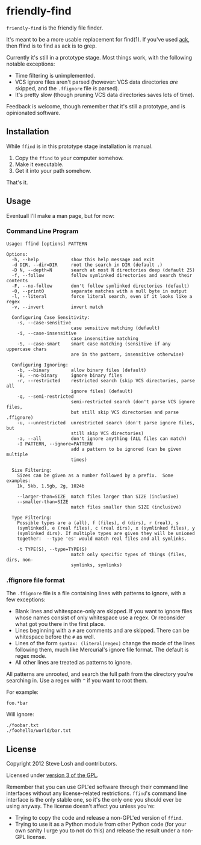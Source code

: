 friendly-find
=============

`friendly-find` is the friendly file finder.

It's meant to be a more usable replacement for find(1).  If you've used [ack][],
then ffind is to find as ack is to grep.

Currently it's still in a prototype stage.  Most things work, with the following
notable exceptions:

* Time filtering is unimplemented.
* VCS ignore files aren't parsed (however: VCS data directories *are* skipped,
  and the `.ffignore` file *is* parsed).
* It's pretty slow (though pruning VCS data directories saves lots of time).

Feedback is welcome, though remember that it's still a prototype, and is
opinionated software.

[ack]: http://betterthangrep.com/

Installation
------------

While `ffind` is in this prototype stage installation is manual.

1. Copy the `ffind` to your computer somehow.
2. Make it executable.
3. Get it into your path somehow.

That's it.

Usage
-----

Eventuall I'll make a man page, but for now:

### Command Line Program

    Usage: ffind [options] PATTERN

    Options:
      -h, --help            show this help message and exit
      -d DIR, --dir=DIR     root the search in DIR (default .)
      -D N, --depth=N       search at most N directories deep (default 25)
      -f, --follow          follow symlinked directories and search their contents
      -F, --no-follow       don't follow symlinked directories (default)
      -0, --print0          separate matches with a null byte in output
      -l, --literal         force literal search, even if it looks like a regex
      -v, --invert          invert match

      Configuring Case Sensitivity:
        -s, --case-sensitive
                            case sensitive matching (default)
        -i, --case-insensitive
                            case insensitive matching
        -S, --case-smart    smart case matching (sensitive if any uppercase chars
                            are in the pattern, insensitive otherwise)

      Configuring Ignoring:
        -b, --binary        allow binary files (default)
        -B, --no-binary     ignore binary files
        -r, --restricted    restricted search (skip VCS directories, parse all
                            ignore files) (default)
        -q, --semi-restricted
                            semi-restricted search (don't parse VCS ignore files,
                            but still skip VCS directories and parse .ffignore)
        -u, --unrestricted  unrestricted search (don't parse ignore files, but
                            still skip VCS directories)
        -a, --all           don't ignore anything (ALL files can match)
        -I PATTERN, --ignore=PATTERN
                            add a pattern to be ignored (can be given multiple
                            times)

      Size Filtering:
        Sizes can be given as a number followed by a prefix.  Some examples:
        1k, 5kb, 1.5gb, 2g, 1024b

        --larger-than=SIZE  match files larger than SIZE (inclusive)
        --smaller-than=SIZE
                            match files smaller than SIZE (inclusive)

      Type Filtering:
        Possible types are a (all), f (files), d (dirs), r (real), s
        (symlinked), e (real files), c (real dirs), x (symlinked files), y
        (symlinked dirs). If multiple types are given they will be unioned
        together:  --type 'es' would match real files and all symlinks.

        -t TYPE(S), --type=TYPE(S)
                            match only specific types of things (files, dirs, non-
                            symlinks, symlinks)

### .ffignore file format

The `.ffignore` file is a file containing lines with patterns to ignore, with
a few exceptions:

* Blank lines and whitespace-only are skipped.  If you want to ignore files
  whose names consist of only whitespace use a regex.  Or reconsider what got
  you there in the first place.
* Lines beginning with a `#` are comments and are skipped.  There can be
  whitespace before the `#` as well.
* Lines of the form `syntax: (literal|regex)` change the mode of the lines
  following them, much like Mercurial's ignore file format.  The default is
  regex mode.
* All other lines are treated as patterns to ignore.

All patterns are unrooted, and search the full path from the directory you're
searching in.  Use a regex with `^` if you want to root them.

For example:

    foo.*bar

Will ignore:

    ./foobar.txt
    ./foohello/world/bar.txt

License
-------

Copyright 2012 Steve Losh and contributors.

Licensed under [version 3 of the GPL][gpl].

Remember that you can use GPL'ed software through their command line interfaces
without any license-related restrictions.  `ffind`'s command line interface is
the only stable one, so it's the only one you should ever be using anyway.  The
license doesn't affect you unless you're:

* Trying to copy the code and release a non-GPL'ed version of `ffind`.
* Trying to use it as a Python module from other Python code (for your own
  sanity I urge you to not do this) and release the result under a non-GPL
  license.

[gpl]: http://www.gnu.org/copyleft/gpl.html
